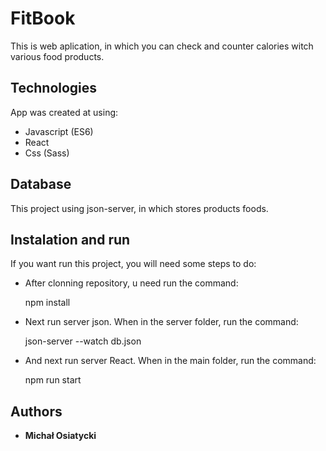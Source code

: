 # FitBook

This is web aplication, in which you can check and counter calories witch various food products.

## Technologies

App was created at using:

* Javascript (ES6)
* React
* Css (Sass)

## Database

This project using json-server, in which stores products foods.

## Instalation and run

If you want run this project, you will need some steps to do:

* After clonning repository, u need run the command:  

    npm install

* Next run server json. When in the server folder, run the command:

    json-server --watch db.json

* And next run server React. When in the main folder, run the command:

    npm run start

## Authors

 * **Michał Osiatycki**
